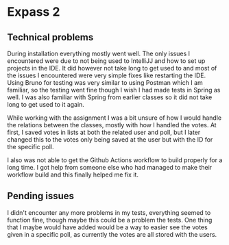# Expass 2

## Technical problems

During installation everything mostly went well. The only issues I encountered were
due to not being used to IntelliJJ and how to set up projects in the IDE. It did however not take long 
to get used to and most of the issues I encountered were very simple fixes like restarting the IDE. 
Using Bruno for testing was very similar to using Postman which I am familiar, so the testing
went fine though I wish I had made tests in Spring as well. I was also familiar with Spring from earlier classes
so it did not take long to get used to it again.

While working with the assignment I was a bit unsure of how I would handle the relations between the classes, 
mostly with how I handled the votes. At first, I saved votes in lists at both the related user and poll, but I later
changed this to the votes only being saved at the user but with the ID for the specific poll.

I also was not able to get the Github Actions workflow to build properly for a long time. I got help from someone else
who had managed to make their workflow build and this finally helped me fix it.

## Pending issues

I didn't encounter any more problems in my tests, everything seemed to function fine, though maybe this could
be a problem the tests. One thing that I maybe would have added would be a way to easier see the votes given
in a specific poll, as currently the votes are all stored with the users. 
